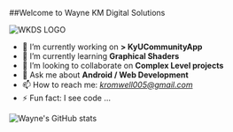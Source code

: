 ##Welcome to Wayne KM Digital Solutions

![WKDS LOGO](https://lh3.googleusercontent.com/p/AF1QipOb8rDSrCHU3vmRZ0oiNhYiKpmjl1__7VjkN8lk=s400)




- 🔭 I’m currently working on **> KyUCommunityApp**
- 🌱 I’m currently learning **Graphical Shaders**
- 👯 I’m looking to collaborate on **Complex Level projects**
- 💬 Ask me about **Android / Web Development**
- 📫 How to reach me: *kromwell005@gmail.com*
- ⚡ Fun fact: I see code ...



![Wayne's GitHub stats](https://github-readme-stats.vercel.app/api?username=MichaelWayneKM&show_icons=true&theme=tokyonight)
